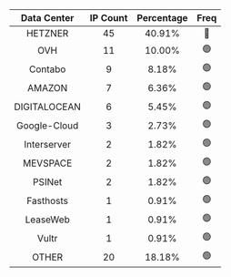 | Data Center | IP Count | Percentage | Freq |
|:------------:|:--------:|:-----------:|:-----:|
| HETZNER | 45 | 40.91% | 🔴 |
| OVH | 11 | 10.00% | 🟢 |
| Contabo | 9 | 8.18% | 🟢 |
| AMAZON | 7 | 6.36% | 🟢 |
| DIGITALOCEAN | 6 | 5.45% | 🟢 |
| Google-Cloud | 3 | 2.73% | 🟢 |
| Interserver | 2 | 1.82% | 🟢 |
| MEVSPACE | 2 | 1.82% | 🟢 |
| PSINet | 2 | 1.82% | 🟢 |
| Fasthosts | 1 | 0.91% | 🟢 |
| LeaseWeb | 1 | 0.91% | 🟢 |
| Vultr | 1 | 0.91% | 🟢 |
| OTHER | 20 | 18.18% | 🟢 |